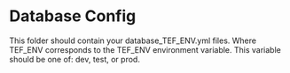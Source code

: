 Database Config
=========

This folder should contain your database_TEF_ENV.yml files.  Where TEF_ENV corresponds to the TEF_ENV environment variable.  This variable should be one of: dev, test, or prod.
